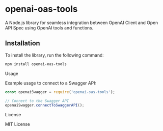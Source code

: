 # openai-oas-tools

A Node.js library for seamless integration between OpenAI Client and Open API Spec using OpenAI tools and functions.

## Installation

To install the library, run the following command:

```bash
npm install openai-oas-tools
```

Usage

Example usage to connect to a Swagger API:

```javascript
const openaiSwagger = require('openai-oas-tools');

// Connect to the Swagger API
openaiSwagger.connectToSwaggerAPI();
```

License

MIT License
